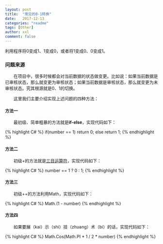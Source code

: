 ```yaml
---
layout: post
title:  "常见的0-1转换"
date:   2017-12-13
categories: "readme"
tags: [Other]
author: xxl
comment: false
---
```

利用程序将0变成1、1变成0，或者将1变成0、0变成1。

### 问题来源
<p style="text-indent: 2em">在项目中，很多时候都会对当前数据的状态做变更。比如说：如果当前数据是已审核状态，那么就变更为审核状态；如果当前数据是审核状态，那么就变更为未审核状态。究其根源就是0、1的切换。</p>
<p style="text-indent: 2em">这里我们主要介绍实现上述问题的四种方法：</p>

#### 方法一
<p style="text-indent: 2em">最初级、简单粗暴的方法就是<span style="font-weight:bold">if-else</span>，实现代码如下：</p>
{% highlight C# %}
if(number == 1) return 0;
else return 1;
{% endhighlight %}

#### 方法二
<p style="text-indent: 2em">初级+的方法就是<a href="https://baike.baidu.com/item/%E4%B8%89%E7%9B%AE%E8%BF%90%E7%AE%97%E7%AC%A6/6434591?fr=aladdin" target="_blank">三目运算符</a>，实现代码如下：</p>
{% highlight C# %}
number == 1 ? 0 : 1;
{% endhighlight %}

#### 方法三
<p style="text-indent: 2em">初级++的方法利用Math，实现代码如下：</p>
{% highlight C# %}
Math.(1 - number)
{% endhighlight %}

#### 方法四
<p style="text-indent: 2em">如果要展（kai）示（shi）技（zhuang）术（bi）的话，实现代码如下：</p>
{% highlight C# %}
Math.Cos(Math.PI * 1 / 2 * number)
{% endhighlight %}